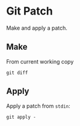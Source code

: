 # Git Patch

Make and apply a patch.

## Make

From current working copy

	git diff

## Apply

Apply a patch from `stdin`:

	git apply -
